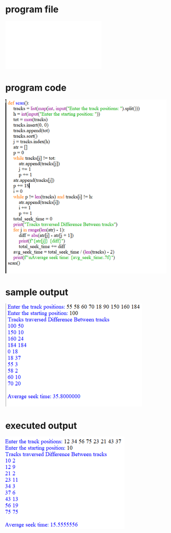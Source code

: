 
# program file
![program file](CSCAN_566.py)

# program code 
![program code](CSCAN_CODE_566.png)

# sample output
![sample output](CSCAN_IO_566.png)

# executed output
![executed output](CSCAN_EO_566.png)

